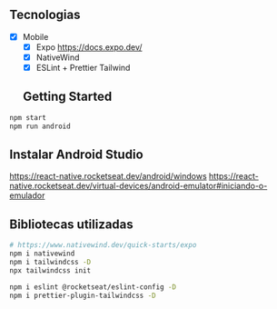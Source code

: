   ## Tecnologias
- [x] Mobile
	- [x] Expo	https://docs.expo.dev/
	- [x] NativeWind
	- [x] ESLint + Prettier Tailwind

  ## Getting Started
```bash
npm start
npm run android
```

## Instalar Android Studio
https://react-native.rocketseat.dev/android/windows
https://react-native.rocketseat.dev/virtual-devices/android-emulator#iniciando-o-emulador

  ## Bibliotecas utilizadas
```sh
# https://www.nativewind.dev/quick-starts/expo
npm i nativewind
npm i tailwindcss -D
npx tailwindcss init

npm i eslint @rocketseat/eslint-config -D
npm i prettier-plugin-tailwindcss -D
```
